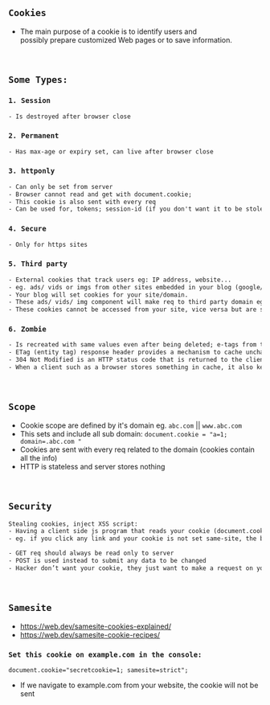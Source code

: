 ## `Cookies`
- The main purpose of a cookie is to identify users and <br> possibly prepare customized Web pages or to save information.
    
<br>

## `Some Types:`
    
### `1. Session` 
```html
- Is destroyed after browser close
```

### `2. Permanent` 
```html
- Has max-age or expiry set, can live after browser close
```

### `3. httponly` 
```html
- Can only be set from server
- Browser cannot read and get with document.cookie; 
- This cookie is also sent with every req
- Can be used for, tokens; session-id (if you don't want it to be stolen)
```

### `4. Secure` 
```html
- Only for https sites
```

### `5. Third party` 
```html
- External cookies that track users eg: IP address, website...  
- eg. ads/ vids or imgs from other sites embedded in your blog (google/ youtube)
- Your blog will set cookies for your site/domain.
- These ads/ vids/ img component will make req to third party domain eg. google analytics and they will set their own cookies in your site.
- These cookies cannot be accessed from your site, vice versa but are sitting in your site/domain.
```

### `6. Zombie` 
```html
- Is recreated with same values even after being deleted; e-tags from the server 
- ETag (entity tag) response header provides a mechanism to cache unchanged resources
- 304 Not Modified is an HTTP status code that is returned to the client when the cached copy of a particular file is up to date with the server. 
- When a client such as a browser stores something in cache, it also keeps the Last-Modified header sent from the server
```
<br>
    
## `Scope`
- Cookie scope are defined by it's domain eg. `abc.com` || `www.abc.com`
- This sets and include all sub domain: `document.cookie = "a=1; domain=.abc.com "`
- Cookies are sent with every req related to the domain (cookies contain all the info)
- HTTP is stateless and server stores nothing 
   
<br>
    
 ## `Security`
 ```html
Stealing cookies, inject XSS script:
- Having a client side js program that reads your cookie (document.cookie) and send it else where
- eg. if you click any link and your cookie is not set same-site, the browser will send that cookie GET req
 
- GET req should always be read only to server
- POST is used instead to submit any data to be changed
- Hacker don’t want your cookie, they just want to make a request on your behalf using your cookie while you are signed in to your bank and will inject a script that makes a request on your bank to transfer themselves money in the same site/url
```

<br>

## `Samesite`
- https://web.dev/samesite-cookies-explained/
- https://web.dev/samesite-cookie-recipes/
     
     
### `Set this cookie on example.com in the console:`
     
`document.cookie="secretcookie=1; samesite=strict";`
     
 - If we navigate to example.com from your website, the cookie will not be sent
    
